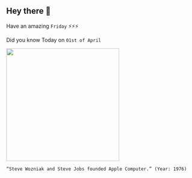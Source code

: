 ## Hey there 👋
Have an amazing `Friday` ⚡⚡⚡

Did you know Today on `01st of April`
 
 [<img src="https://content.fortune.com/wp-content/uploads/2016/04/gettyimages-515561638.jpg" width="300" />](https://www.cnbc.com/2020/02/06/steve-wozniak-on-steve-jobs-personality-shift-as-apple-co-founder.html#:~:text=They%20founded%20Apple%20Computers%2C%20Inc,company%20started%20to%20take%20off.) 
 ```
“Steve Wozniak and Steve Jobs founded Apple Computer.” (Year: 1976)
```
